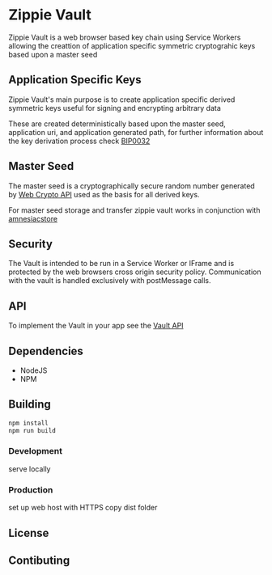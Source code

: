 # Zippie Vault
Zippie Vault is a web browser based key chain using Service Workers allowing the creattion of application specific symmetric cryptograhic keys based upon a master seed

## Application Specific Keys
Zippie Vault's main purpose is to create application specific derived symmetric keys useful for signing and encrypting arbitrary data

These are created deterministically based upon the master seed, application uri, and application generated path, for further information about the key derivation process check [BIP0032](https://github.com/bitcoin/bips/blob/master/bip-0032.mediawiki)

## Master Seed
The master seed is a cryptographically secure random number generated by [Web Crypto API](https://developer.mozilla.org/en-US/docs/Web/API/Crypto/getRandomValues) used as the basis for all derived keys.

For master seed storage and transfer zippie vault works in conjunction with [amnesiacstore](https://github.com/zippiehq/amnesiacstore)

## Security
The Vault is intended to be run in a Service Worker or IFrame and is protected by the web browsers cross origin security policy. Communication with the vault is handled exclusively with postMessage calls.

## API
To implement the Vault in your app see the [Vault API](https://github.com/zippiehq/vault-api)

## Dependencies
 - NodeJS
 - NPM

## Building
```bash
npm install
npm run build
```

### Development
serve locally

### Production
set up web host with HTTPS
copy dist folder

## License

## Contibuting
